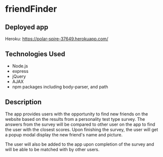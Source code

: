# friendFinder

## Deployed app
Heroku: https://polar-spire-37649.herokuapp.com/

## Technologies Used
* Node.js
* express
* jQuery
* AJAX
* npm packages including body-parser, and path

## Description
The app provides users with the opportunity to find new friends on the website based on the results from a personality test type survey. The answers from the survey will be compared to other user on the app to find the user with the closest scores. Upon finishing the survey, the user will get a popup modal display the new friend's name and picture.

The user will also be added to the app upon completion of the survey and will be able to be matched with by other users.

